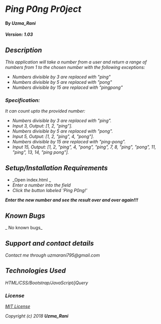 # _Ping P0ng Pr0ject_

#### By _**Uzma_Rani**_
##### _Version: *1.03*_


## _Description_

_This application will take a number from a user and return a range of numbers from 1 to the chosen number with the following exceptions:_

* _Numbers divisible by 3 are replaced with "ping"_
* _Numbers divisible by 5 are replaced with "pong"_
* _Numbers divisible by 15 are replaced with "pingpong"_


### _Specification:_
_It can count upto the provided number:_
* _Numbers divisible by 3 are replaced with "ping"._
* _Input 3, Output: [1, 2, "ping"]._
* _Numbers divisible by 5 are replaced with "pong"._
* _Input 5, Output: [1, 2, "ping", 4, "pong"]._
* _Numbers divisible by 15 are replaced with "ping-pong"._
* _Input 15, Output: [1, 2, "ping", 4, "pong", "ping", 7, 8, "ping", "pong", 11, "ping", 13, 14, "ping pong"]._


## _Setup/Installation Requirements_

* _Open index.html _
* _Enter a number into the field_
* _Click the button labeled 'Ping P0ng!'_

_**Enter the new number and see the result over and over again!!!**_

## _Known Bugs_

_ No known bugs_

## _Support and contact details_

_Contact me through uzmarani795@gmail.com_

## _Technologies Used_

_HTML/CSS/Bootstrap/JavaScript/jQuery_

### _License_

*[MIT License](https://github.com/UzmaRani/ping_p0ng/blob/master/LICENSE)*

_Copyright (c) 2018 **_Uzma_Rani_**_
